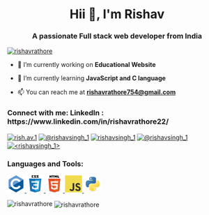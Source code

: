 <h1 align="center">Hii 👋, I'm Rishav</h1>
<h3 align="center">A passionate Full stack web developer from India</h3>

<p align="left"> <a href="https://github.com/ryo-ma/github-profile-trophy"><img src="https://github-profile-trophy.vercel.app/?username=rishavrathore" alt="rishavrathore" /></a> </p>

- 🔭 I’m currently working on **Educational Website**

- 🌱 I’m currently learning **JavaScript and C language**

- 📫 You can reach me at **rishavrathore754@gmail.com**

<h3 align="left">Connect with me: 
LinkedIn : https://www.linkedin.com/in/rishavrathore22/ </h3>
<p align="left">
<a href="https://instagram.com/rish.av.1" target="blank"><img align="center" src="https://raw.githubusercontent.com/rahuldkjain/github-profile-readme-generator/master/src/images/icons/Social/instagram.svg" alt="rish.av.1" height="30" width="40" /></a>
<a href="https://medium.com/@rishavsingh_1" target="blank"><img align="center" src="https://raw.githubusercontent.com/rahuldkjain/github-profile-readme-generator/master/src/images/icons/Social/medium.svg" alt="@rishavsingh_1" height="30" width="40" /></a>
<a href="https://www.hackerrank.com/rishavsingh_1" target="blank"><img align="center" src="https://raw.githubusercontent.com/rahuldkjain/github-profile-readme-generator/master/src/images/icons/Social/hackerrank.svg" alt="rishavsingh_1" height="30" width="40" /></a>
<a href="https://www.hackerearth.com/@rishavsingh_1" target="blank"><img align="center" src="https://raw.githubusercontent.com/rahuldkjain/github-profile-readme-generator/master/src/images/icons/Social/hackerearth.svg" alt="@rishavsingh_1" height="30" width="40" /></a>
<a href="https://auth.geeksforgeeks.org/user/<rishavsingh_1>" target="blank"><img align="center" src="https://raw.githubusercontent.com/rahuldkjain/github-profile-readme-generator/master/src/images/icons/Social/geeks-for-geeks.svg" alt="<rishavsingh_1>" height="30" width="40" /></a>
</p>

<h3 align="left">Languages and Tools:</h3>
<p align="left"> <a href="https://www.cprogramming.com/" target="_blank" rel="noreferrer"> <img src="https://raw.githubusercontent.com/devicons/devicon/master/icons/c/c-original.svg" alt="c" width="40" height="40"/> </a> <a href="https://www.w3schools.com/css/" target="_blank" rel="noreferrer"> <img src="https://raw.githubusercontent.com/devicons/devicon/master/icons/css3/css3-original-wordmark.svg" alt="css3" width="40" height="40"/> </a> <a href="https://www.w3.org/html/" target="_blank" rel="noreferrer"> <img src="https://raw.githubusercontent.com/devicons/devicon/master/icons/html5/html5-original-wordmark.svg" alt="html5" width="40" height="40"/> </a> <a href="https://developer.mozilla.org/en-US/docs/Web/JavaScript" target="_blank" rel="noreferrer"> <img src="https://raw.githubusercontent.com/devicons/devicon/master/icons/javascript/javascript-original.svg" alt="javascript" width="40" height="40"/> </a> <a href="https://www.python.org" target="_blank" rel="noreferrer"> <img src="https://raw.githubusercontent.com/devicons/devicon/master/icons/python/python-original.svg" alt="python" width="40" height="40"/> </a> </p>

<p><img align="left" src="https://github-readme-stats.vercel.app/api/top-langs?username=rishavrathore&show_icons=true&locale=en&layout=compact" alt="rishavrathore" /></p>

<p>&nbsp;<img align="center" src="https://github-readme-stats.vercel.app/api?username=rishavrathore&show_icons=true&locale=en" alt="rishavrathore" /></p>


